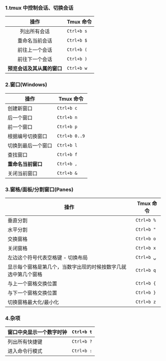 ### 1.tmux 中控制会话、切换会话 

|            操作            | Tmux 命令  |
| :------------------------: | ---------- |
|        列出所有会话        | `Ctrl+b s` |
|       重命名当前会话       | `Ctrl+b $` |
|       前往上一个会话       | `Ctrl+b (` |
|       前往下一个会话       | `Ctrl+b )` |
| **预览会话及其从属的窗口** | `Ctrl+b w` |



### 2.窗口(Windows)

| 操作               | Tmux 命令     |
| ------------------ | ------------- |
| 创建新窗口         | `Ctrl+b c`    |
| 后一个窗口         | `Ctrl+b n`    |
| 前一个窗口         | `Ctrl+b p`    |
| 根据编号切换窗口   | `Ctrl+b 0..9` |
| 切换到最后一个窗口 | `Ctrl+b l`    |
| 查找窗口           | `Ctrl+b f`    |
| **重命名当前窗口** | `Ctrl+b ,`    |
| 关闭当前窗口       | `Ctrl+b &`    |

### 3.窗格/面板/分割窗口(Panes)

| 操作                                                         | Tmux 命令  |
| ------------------------------------------------------------ | ---------- |
| 垂直分割                                                     | `Ctrl+b %` |
| 水平分割                                                     | `Ctrl+b "` |
| 交换窗格                                                     | `Ctrl+b o` |
| 关闭窗格                                                     | `Ctrl+b x` |
| 左边这个符号代表空格键 - 切换布局                            | `Ctrl+b ⍽` |
| 显示每个窗格是第几个，当数字出现的时候按数字几就选中第几个窗格 | `Ctrl+b q` |
| 与上一个窗格交换位置                                         | `Ctrl+b {` |
| 与下一个窗格交换位置                                         | `Ctrl+b }` |
| 切换窗格最大化/最小化                                        | `Ctrl+b z` |

### 4.杂项

| 窗口中央显示一个数字时钟 | `Ctrl+b t` |
| ------------------------ | ---------- |
| 列出所有快捷键           | `Ctrl+b ?` |
| 进入命令行模式           | `Ctrl+b :` |

